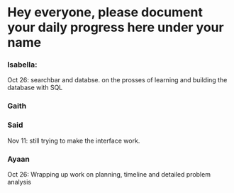 # Hey everyone, please document your daily progress here under your name

### Isabella:
Oct 26: searchbar and databse. on the prosses of learning and building the database with SQL

### Gaith

### Said
Nov 11: still trying to make the interface work.
### Ayaan
Oct 26: Wrapping up work on planning, timeline and detailed problem analysis
